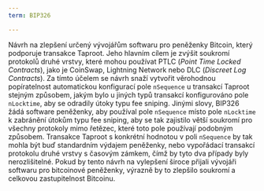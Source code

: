 ```yaml
---
term: BIP326

---
```

Návrh na zlepšení určený vývojářům softwaru pro peněženky Bitcoin, který podporuje transakce Taproot. Jeho hlavním cílem je zvýšit soukromí protokolů druhé vrstvy, které mohou používat PTLC (*Point Time Locked Contracts*), jako je CoinSwap, Lightning Network nebo DLC (*Discreet Log Contracts*). Za tímto účelem se návrh snaží vytvořit věrohodnou popíratelnost automatickou konfigurací pole `nSequence` u transakcí Taproot stejným způsobem, jakým bylo u jiných typů transakcí konfigurováno pole `nLocktime`, aby se odradily útoky typu fee sniping. Jinými slovy, BIP326 žádá software peněženky, aby používal pole `nSequence` místo pole `nLocktime` k zabránění útokům typu fee sniping, aby se tak zajistilo větší soukromí pro všechny protokoly mimo řetězec, které toto pole používají podobným způsobem. Transakce Taproot s konkrétní hodnotou v poli `nSequence` by tak mohla být buď standardním výdajem peněženky, nebo vypořádací transakcí protokolu druhé vrstvy s časovým zámkem, čímž by tyto dva případy byly nerozlišitelné. Pokud by tento návrh na vylepšení široce přijali vývojáři softwaru pro bitcoinové peněženky, výrazně by to zlepšilo soukromí a celkovou zastupitelnost Bitcoinu.